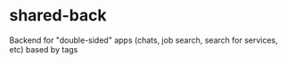 # shared-back
Backend for "double-sided" apps (chats, job search, search for services, etc) based by tags
